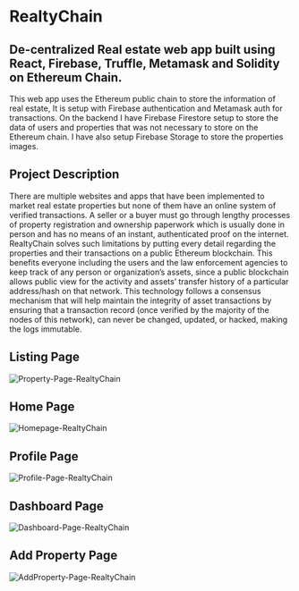 # RealtyChain

## De-centralized Real estate web app built using React, Firebase, Truffle, Metamask and Solidity on Ethereum Chain.

This web app uses the Ethereum public chain to store the information of real estate, It is setup with Firebase authentication and Metamask auth for transactions.
On the backend I have Firebase Firestore setup to store the data of users and properties that was not necessary to store on the Ethereum chain. I have also setup Firebase Storage to store the properties images.

## Project Description

There are multiple websites and apps that have been implemented to market real estate properties but none of them have an online system of verified transactions. A seller or a buyer must go through lengthy processes of property registration and ownership paperwork which is usually done in person and has no means of an instant, authenticated proof on the internet.
RealtyChain solves such limitations by putting every detail regarding the properties and their transactions on a public Ethereum blockchain. This benefits everyone including the users and the law enforcement agencies to keep track of any person or organization’s assets, since a public blockchain allows public view for the activity and assets’ transfer history of a particular address/hash on that network. This technology follows a consensus mechanism that will help maintain the integrity of asset transactions by ensuring that a transaction record (once verified by the majority of the nodes of this network), can never be changed, updated, or hacked, making the logs immutable.

## Listing Page

![Property-Page-RealtyChain](https://github.com/imasimali/RealtyChain/assets/23296316/4a27bb1e-59b3-41d5-bcc8-6581c5e73f63)

## Home Page

![Homepage-RealtyChain](https://github.com/imasimali/RealtyChain/assets/23296316/b160317d-f5e1-4315-87c1-51f941f31e24)

## Profile Page

![Profile-Page-RealtyChain](https://github.com/imasimali/RealtyChain/assets/23296316/74527cbe-3cde-4eb4-a5cd-3325b8d56b2a)

## Dashboard Page

![Dashboard-Page-RealtyChain](https://github.com/imasimali/RealtyChain/assets/23296316/92231839-6e60-4b53-8655-a1ea51cc5a3d)

## Add Property Page

![AddProperty-Page-RealtyChain](https://github.com/imasimali/RealtyChain/assets/23296316/af9d107c-ed86-40a2-a8ee-fcdd9a1a07c3)

